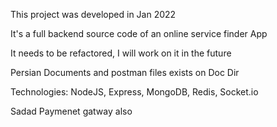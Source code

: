 This project was developed in Jan 2022

It's a full backend source code of an online service finder App

It needs to be refactored, I will work on it in the future

Persian Documents and postman files exists on Doc Dir

Technologies:
NodeJS, Express, MongoDB, Redis, Socket.io

Sadad Paymenet gatway also
